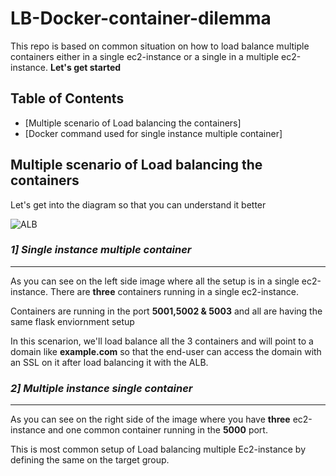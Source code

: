 # LB-Docker-container-dilemma

This repo is based on common situation on how to load balance multiple containers either in a single ec2-instance or a single in a multiple ec2-instance.
**Let's get started**

## Table of Contents

* [Multiple scenario of Load balancing the containers] 
* [Docker command used for single instance multiple container]





## Multiple scenario of Load balancing the containers 



Let's get into the diagram so that you can understand it better



![ALB](https://github.com/Chris-luiz-16/LB-Docker-container-dilemma/assets/128575317/847a1e14-25f7-4cdb-b07b-94e3aaf68d8b)


### ***1] Single instance multiple container***
***

As you can see on the left side image where all the setup is in a single ec2-instance. There are **three** containers running in a single ec2-instance.

Containers are running in the port **5001,5002 & 5003** and all are having the same flask enviornment setup

In this scenarion, we'll load balance all the 3 containers and will point to a domain like **example.com** so that the end-user can access the domain with an SSL on it after load balancing it with the ALB.


### ***2] Multiple instance single container***
***

As you can see on the right side of the image where you have **three** ec2-instance and one common container running in the **5000** port. 

This is most common setup of Load balancing multiple Ec2-instance by defining the same on the target group.



